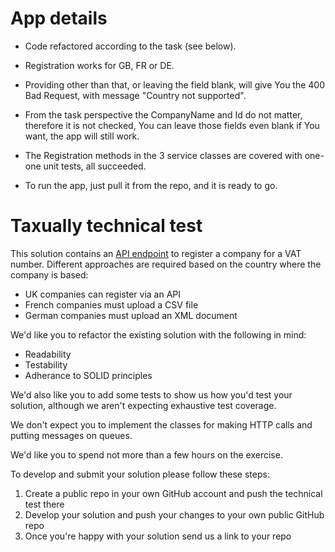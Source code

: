 ﻿# App details

- Code refactored according to the task (see below).
- Registration works for GB, FR or DE.
- Providing other than that, or leaving the field blank, will give You the 400 Bad Request,
  with message "Country not supported".
- From the task perspective the CompanyName and Id do not matter, 
  therefore it is not checked, You can leave those fields even blank if You want,
  the app will still work.
- The Registration methods in the 3 service classes are covered with one-one unit tests, all succeeded.

- To run the app, just pull it from the repo, and it is ready to go.




# Taxually technical test

This solution contains an [API endpoint](https://github.com/Taxually/developer-test/blob/main/Taxually.TechnicalTest/Taxually.TechnicalTest/Controllers/VatRegistrationController.cs) to register a company for a VAT number. Different approaches are required based on the country where the company is based:

- UK companies can register via an API
- French companies must upload a CSV file
- German companies must upload an XML document

We'd like you to refactor the existing solution with the following in mind:

- Readability
- Testability
- Adherance to SOLID principles

We'd also like you to add some tests to show us how you'd test your solution, although we aren't expecting exhaustive test coverage.

We don't expect you to implement the classes for making HTTP calls and putting messages on queues.

We'd like you to spend not more than a few hours on the exercise.

To develop and submit your solution please follow these steps:

1. Create a public repo in your own GitHub account and push the technical test there
2. Develop your solution and push your changes to your own public GitHub repo
3. Once you're happy with your solution send us a link to your repo